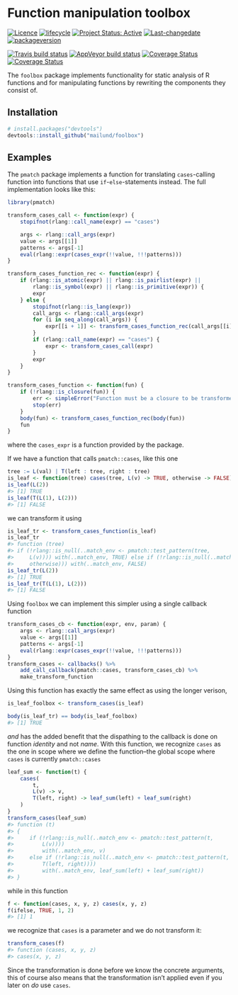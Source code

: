 
<!-- README.md is generated from README.Rmd. Please edit that file -->

# Function manipulation toolbox

[![Licence](https://img.shields.io/badge/licence-GPL--3-blue.svg)](https://www.gnu.org/licenses/gpl-3.0.en.html)
[![lifecycle](https://img.shields.io/badge/lifecycle-experimental-orange.svg)](https://www.tidyverse.org/lifecycle/#experimental)
[![Project Status:
Active](http://www.repostatus.org/badges/latest/active.svg)](http://www.repostatus.org/#active)
[![Last-changedate](https://img.shields.io/badge/last%20change-2018--03--19-green.svg)](/commits/master)
[![packageversion](https://img.shields.io/badge/Package%20version-0.0.0.9000-green.svg?style=flat-square)](commits/master)

[![Travis build
status](https://travis-ci.org/mailund/foolbox.svg?branch=master)](https://travis-ci.org/mailund/foolbox)
[![AppVeyor build
status](https://ci.appveyor.com/api/projects/status/github/mailund/foolbox?branch=master&svg=true)](https://ci.appveyor.com/project/mailund/foolbox)
[![Coverage
Status](http://img.shields.io/codecov/c/github/mailund/foolbox/master.svg)](https://codecov.io/github/mailund/foobox?branch=master)
[![Coverage
Status](http://coveralls.io/repos/github/mailund/foolbox/badge.svg?branch=master)](https://coveralls.io/github/mailund/foolbox?branch=master)

The `foolbox` package implements functionality for static analysis of R
functions and for manipulating functions by rewriting the components
they consist of.

## Installation

<!--
You can install the released version of foolbox from [CRAN](https://CRAN.R-project.org) with:

``` r
install.packages("foolbox")
```

And the development version from [GitHub](https://github.com/) with:
-->

``` r
# install.packages("devtools")
devtools::install_github("mailund/foolbox")
```

## Examples

The `pmatch` package implements a function for translating
`cases`-calling function into functions that use `if`-`else`-statements
instead. The full implementation looks like this:

``` r
library(pmatch)

transform_cases_call <- function(expr) {
    stopifnot(rlang::call_name(expr) == "cases")

    args <- rlang::call_args(expr)
    value <- args[[1]]
    patterns <- args[-1]
    eval(rlang::expr(cases_expr(!!value, !!!patterns)))
}

transform_cases_function_rec <- function(expr) {
    if (rlang::is_atomic(expr) || rlang::is_pairlist(expr) ||
        rlang::is_symbol(expr) || rlang::is_primitive(expr)) {
        expr
    } else {
        stopifnot(rlang::is_lang(expr))
        call_args <- rlang::call_args(expr)
        for (i in seq_along(call_args)) {
            expr[[i + 1]] <- transform_cases_function_rec(call_args[[i]])
        }
        if (rlang::call_name(expr) == "cases") {
            expr <- transform_cases_call(expr)
        }
        expr
    }
}

transform_cases_function <- function(fun) {
    if (!rlang::is_closure(fun)) {
        err <- simpleError("Function must be a closure to be transformed")
        stop(err)
    }
    body(fun) <- transform_cases_function_rec(body(fun))
    fun
}
```

where the `cases_expr` is a function provided by the package.

If we have a function that calls `pmatch::cases`, like this one

``` r
tree := L(val) | T(left : tree, right : tree)
is_leaf <- function(tree) cases(tree, L(v) -> TRUE, otherwise -> FALSE)
is_leaf(L(2))
#> [1] TRUE
is_leaf(T(L(1), L(2)))
#> [1] FALSE
```

we can transform it using

``` r
is_leaf_tr <- transform_cases_function(is_leaf)
is_leaf_tr
#> function (tree) 
#> if (!rlang::is_null(..match_env <- pmatch::test_pattern(tree, 
#>     L(v)))) with(..match_env, TRUE) else if (!rlang::is_null(..match_env <- pmatch::test_pattern(tree, 
#>     otherwise))) with(..match_env, FALSE)
is_leaf_tr(L(2))
#> [1] TRUE
is_leaf_tr(T(L(1), L(2)))
#> [1] FALSE
```

Using `foolbox` we can implement this simpler using a single callback
function

``` r
transform_cases_cb <- function(expr, env, param) {
    args <- rlang::call_args(expr)
    value <- args[[1]]
    patterns <- args[-1]
    eval(rlang::expr(cases_expr(!!value, !!!patterns)))
}
transform_cases <- callbacks() %>% 
    add_call_callback(pmatch::cases, transform_cases_cb) %>% 
    make_transform_function
```

Using this function has exactly the same effect as using the longer
verison,

``` r
is_leaf_foolbox <- transform_cases(is_leaf)

body(is_leaf_tr) == body(is_leaf_foolbox)
#> [1] TRUE
```

*and* has the added benefit that the dispathing to the callback is done
on function *identity* and not *name*. With this function, we recognize
`cases` as the one in scope where we define the function–the global
scope where `cases` is currently `pmatch::cases`

``` r
leaf_sum <- function(t) {
    cases(
        t,
        L(v) -> v,
        T(left, right) -> leaf_sum(left) + leaf_sum(right)
    )
}
transform_cases(leaf_sum)
#> function (t) 
#> {
#>     if (!rlang::is_null(..match_env <- pmatch::test_pattern(t, 
#>         L(v)))) 
#>         with(..match_env, v)
#>     else if (!rlang::is_null(..match_env <- pmatch::test_pattern(t, 
#>         T(left, right)))) 
#>         with(..match_env, leaf_sum(left) + leaf_sum(right))
#> }
```

while in this function

``` r
f <- function(cases, x, y, z) cases(x, y, z)
f(ifelse, TRUE, 1, 2)
#> [1] 1
```

we recognize that `cases` is a parameter and we do not transform it:

``` r
transform_cases(f)
#> function (cases, x, y, z) 
#> cases(x, y, z)
```

Since the transformation is done before we know the concrete arguments,
this of course also means that the transformation isn’t applied even if
you later on *do* use `cases`.
